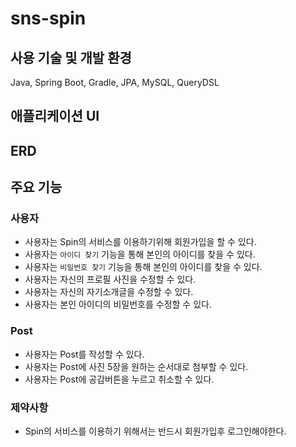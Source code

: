 # sns-spin

## 사용 기술 및 개발 환경
Java, Spring Boot, Gradle, JPA, MySQL, QueryDSL

## 애플리케이션 UI

## ERD

## 주요 기능
### 사용자
* 사용자는 Spin의 서비스를 이용하기위해 회원가입을 할 수 있다.
* 사용자는 `아이디 찾기` 기능을 통해 본인의 아이디를 찾을 수 있다.
* 사용자는 `비밀번호 찾기` 기능을 통해 본인의 아이디를 찾을 수 있다.
* 사용자는 자신의 프로필 사진을 수정할 수 있다.
* 사용자는 자신의 자기소개글을 수정할 수 있다.
* 사용자는 본인 아이디의 비밀번호를 수정할 수 있다.

### Post
* 사용자는 Post를 작성할 수 있다.
* 사용자는 Post에 사진 5장을 원하는 순서대로 첨부할 수 있다.
* 사용자는 Post에 공감버튼을 누르고 취소할 수 있다.
###

### 제약사항
* Spin의 서비스를 이용하기 위해서는 반드시 회원가입후 로그인해야한다.
